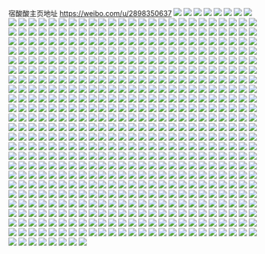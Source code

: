 宿酸酸主页地址 https://weibo.com/u/2898350637 
![](https://wx4.sinaimg.cn/mw2000/acc1522dgy1h88mto8g8bj21o02yonpe.jpg) 
![](https://wx4.sinaimg.cn/mw2000/acc1522dgy1h88mtqkb7sj21o02tdb2a.jpg) 
![](https://wx4.sinaimg.cn/mw2000/acc1522dgy1h88mtt1yktj21o02yokjm.jpg) 
![](https://wx4.sinaimg.cn/mw2000/acc1522dgy1h88mtv58f1j21o02yo7wi.jpg) 
![](https://wx4.sinaimg.cn/mw2000/acc1522dgy1h88mtw6h0ej20wi1lzap2.jpg) 
![](https://wx4.sinaimg.cn/mw2000/acc1522dgy1h88mtx7rh8j20wi1luaq3.jpg) 
![](https://wx4.sinaimg.cn/mw2000/acc1522dgy1h88mtyfa94j22c02c07wi.jpg) 
![](https://wx4.sinaimg.cn/mw2000/acc1522dgy1h88mu1dd8fj22c02c01ky.jpg) 
![](https://wx4.sinaimg.cn/mw2000/acc1522dgy1h88mu2znbij22c02c0kjm.jpg) 
![](https://wx4.sinaimg.cn/mw2000/acc1522dgy1h88mu4ns86j22c02c0kjm.jpg) 
![](https://wx4.sinaimg.cn/mw2000/acc1522dgy1h88muaapg1j22c02c07wj.jpg) 
![](https://wx4.sinaimg.cn/mw2000/acc1522dgy1h88muc7355j23402c01kz.jpg) 
![](https://wx4.sinaimg.cn/mw2000/acc1522dgy1h88mudsyh4j23402c07wi.jpg) 
![](https://wx4.sinaimg.cn/mw2000/acc1522dgy1h88mtlq135j22c02c0hdu.jpg) 
![](https://wx4.sinaimg.cn/mw2000/acc1522dgy1h88mufn5ajj23402c07wi.jpg) 
![](https://wx4.sinaimg.cn/mw2000/acc1522dly1h7xq6uucj0j20k00zk7ge.jpg) 
![](https://wx4.sinaimg.cn/mw2000/acc1522dly1h7xq6x6bdyj20k00zkn8b.jpg) 
![](https://wx4.sinaimg.cn/mw2000/acc1522dgy1h76z9puh9jj223u35se83.jpg) 
![](https://wx4.sinaimg.cn/mw2000/acc1522dgy1h76za27qtuj235s23ukjm.jpg) 
![](https://wx4.sinaimg.cn/mw2000/acc1522dgy1h76za6onhdj223u35s77r.jpg) 
![](https://wx4.sinaimg.cn/mw2000/acc1522dgy1h76z9bd6e1j235s23ub2b.jpg) 
![](https://wx4.sinaimg.cn/mw2000/acc1522dgy1h75gufx92jj222p35s1kz.jpg) 
![](https://wx4.sinaimg.cn/mw2000/acc1522dgy1h75guj2jb2j223q35se83.jpg) 
![](https://wx4.sinaimg.cn/mw2000/acc1522dgy1h75gumwdocj223q35sak5.jpg) 
![](https://wx4.sinaimg.cn/mw2000/acc1522dgy1h75guqtah9j223q35s4cm.jpg) 
![](https://wx4.sinaimg.cn/mw2000/acc1522dgy1h75guuooeuj223q35se83.jpg) 
![](https://wx4.sinaimg.cn/mw2000/acc1522dgy1h75guxfmvgj223q35snpe.jpg) 
![](https://wx4.sinaimg.cn/mw2000/acc1522dgy1h75gucm7vxj223q35su0z.jpg) 
![](https://wx4.sinaimg.cn/mw2000/acc1522dgy1h75gv16krqj223q35s4qs.jpg) 
![](https://wx4.sinaimg.cn/mw2000/acc1522dgy1h75gv4flfqj223q35sqv6.jpg) 
![](https://wx4.sinaimg.cn/mw2000/acc1522dgy1h6r2qr55xvj21o0280x6p.jpg) 
![](https://wx4.sinaimg.cn/mw2000/acc1522dgy1h6r2qp5p3zj21o02807dh.jpg) 
![](https://wx4.sinaimg.cn/mw2000/acc1522dgy1h6r2qszpcxj21o02804qq.jpg) 
![](https://wx4.sinaimg.cn/mw2000/acc1522dgy1h6r2quz9guj21o0280x6q.jpg) 
![](https://wx4.sinaimg.cn/mw2000/acc1522dgy1h6r2qx1xt5j21o0280u0y.jpg) 
![](https://wx4.sinaimg.cn/mw2000/acc1522dgy1h6r2qz9qzzj21o0280u0y.jpg) 
![](https://wx4.sinaimg.cn/mw2000/acc1522dgy1h6r2r1aj9tj21o0280npe.jpg) 
![](https://wx4.sinaimg.cn/mw2000/acc1522dgy1h6r2r3fv3aj21o0280qbb.jpg) 
![](https://wx4.sinaimg.cn/mw2000/acc1522dgy1h6l9kqc7yuj21o02807wi.jpg) 
![](https://wx4.sinaimg.cn/mw2000/acc1522dgy1h6l9knyt77j21o02801ky.jpg) 
![](https://wx4.sinaimg.cn/mw2000/acc1522dgy1h6l9ksycvwj21o02804qq.jpg) 
![](https://wx4.sinaimg.cn/mw2000/acc1522dgy1h6l9kwoy3pj21o02804qq.jpg) 
![](https://wx4.sinaimg.cn/mw2000/acc1522dgy1h6guwt0fn2j21sv36ckjn.jpg) 
![](https://wx4.sinaimg.cn/mw2000/acc1522dgy1h6guwvzqo6j22801o0kjm.jpg) 
![](https://wx4.sinaimg.cn/mw2000/acc1522dgy1h6guwy3memj22yo280hdv.jpg) 
![](https://wx4.sinaimg.cn/mw2000/acc1522dgy1h6gux01khwj22c0340kjm.jpg) 
![](https://wx4.sinaimg.cn/mw2000/acc1522dgy1h6gux4i60kj224a36ckb9.jpg) 
![](https://wx4.sinaimg.cn/mw2000/acc1522dgy1h6guwonnzhj22c0340kjm.jpg) 
![](https://wx4.sinaimg.cn/mw2000/acc1522dgy1h6gux5mcp6j23402c0hdt.jpg) 
![](https://wx4.sinaimg.cn/mw2000/acc1522dgy1h6gux6nsj3j21o0280h2c.jpg) 
![](https://wx4.sinaimg.cn/mw2000/acc1522dgy1h6gux8f2n2j21o0280k7m.jpg) 
![](https://wx4.sinaimg.cn/mw2000/acc1522dgy1h6baau84tij20wi1lfgzp.jpg) 
![](https://wx4.sinaimg.cn/mw2000/acc1522dgy1h5w24a8vy0j20wi1j8jro.jpg) 
![](https://wx4.sinaimg.cn/mw2000/acc1522dgy1h5w24b0uyfj20wi1d1mxl.jpg) 
![](https://wx4.sinaimg.cn/mw2000/acc1522dgy1h5w24bv4d3j20wi1lpdgi.jpg) 
![](https://wx4.sinaimg.cn/mw2000/acc1522dgy1h5w24ck98hj20wi1l374s.jpg) 
![](https://wx4.sinaimg.cn/mw2000/acc1522dgy1h5w24dksulj20wi1ldaam.jpg) 
![](https://wx4.sinaimg.cn/mw2000/acc1522dgy1h5w249i9p1j20wi1famxf.jpg) 
![](https://wx4.sinaimg.cn/mw2000/acc1522dgy1h5w24eh0u6j20wi1lgaap.jpg) 
![](https://wx4.sinaimg.cn/mw2000/acc1522dgy1h5w24fgm2jj20wi1lo0t6.jpg) 
![](https://wx4.sinaimg.cn/mw2000/acc1522dgy1h5w24g8yeej20wi1lfwq6.jpg) 
![](https://wx4.sinaimg.cn/mw2000/b10c1bc2ly1h5ur2olym7j206o06oq2w.jpg) 
![](https://wx4.sinaimg.cn/mw2000/acc1522dgy1h52ldg800wj20u01hc7nb.jpg) 
![](https://wx4.sinaimg.cn/mw2000/acc1522dgy1h52ldhx6etj20wi1m9wv2.jpg) 
![](https://wx4.sinaimg.cn/mw2000/acc1522dgy1h52ldek7z6j23402c04qr.jpg) 
![](https://wx4.sinaimg.cn/mw2000/acc1522dgy1h52ldjjxkdj20u01hcdyq.jpg) 
![](https://wx4.sinaimg.cn/mw2000/acc1522dgy1h4w9qnfgt8j20u01hc7qa.jpg) 
![](https://wx4.sinaimg.cn/mw2000/acc1522dgy1h4w9qlfsprj20u01hcavx.jpg) 
![](https://wx4.sinaimg.cn/mw2000/acc1522dgy1h4w9qovmp4j20u01hctu8.jpg) 
![](https://wx4.sinaimg.cn/mw2000/acc1522dgy1h4ag7qoubqj23402c0b2c.jpg) 
![](https://wx4.sinaimg.cn/mw2000/acc1522dgy1h4ag9x0p5xj20u0140q9o.jpg) 
![](https://wx4.sinaimg.cn/mw2000/acc1522dgy1h4ag7srlelj20xc230hdt.jpg) 
![](https://wx4.sinaimg.cn/mw2000/acc1522dgy1h4ag7ttq0wj22c03404qq.jpg) 
![](https://wx4.sinaimg.cn/mw2000/acc1522dgy1h4ae06dkt2j21mo2804qq.jpg) 
![](https://wx4.sinaimg.cn/mw2000/acc1522dgy1h4ag7x0fxsj22c02c0qv6.jpg) 
![](https://wx4.sinaimg.cn/mw2000/acc1522dgy1h4ag7onaqxj22c02hz7wi.jpg) 
![](https://wx4.sinaimg.cn/mw2000/acc1522dgy1h4ag7yxn59j21cx20dnpd.jpg) 
![](https://wx4.sinaimg.cn/mw2000/acc1522dgy1h4ag9xmgm6j21400u0n5c.jpg) 
![](https://wx4.sinaimg.cn/mw2000/acc1522dgy1h3zxbpw955j22c03401kz.jpg) 
![](https://wx4.sinaimg.cn/mw2000/acc1522dgy1h3zxbs1894j22c0340u0z.jpg) 
![](https://wx4.sinaimg.cn/mw2000/acc1522dgy1h3zxbtszstj22c0340u0z.jpg) 
![](https://wx4.sinaimg.cn/mw2000/acc1522dgy1h3zxbva6d8j22c02c04qq.jpg) 
![](https://wx4.sinaimg.cn/mw2000/acc1522dgy1h2f8ug4kmpj21400u07h9.jpg) 
![](https://wx4.sinaimg.cn/mw2000/acc1522dgy1h2f8ugr2l1j20u00u0grt.jpg) 
![](https://wx4.sinaimg.cn/mw2000/acc1522dgy1h2f8ufi2n6j21400u014v.jpg) 
![](https://wx4.sinaimg.cn/mw2000/acc1522dgy1h1o7yey13qj20u01hc7k7.jpg) 
![](https://wx4.sinaimg.cn/mw2000/acc1522dgy1h1o7yegoxvj20u01f0wsz.jpg) 
![](https://wx4.sinaimg.cn/mw2000/acc1522dgy1h1o7yfh4rnj20u01hcdum.jpg) 
![](https://wx4.sinaimg.cn/mw2000/acc1522dgy1h1o7yfwqctj20u01g8apo.jpg) 
![](https://wx4.sinaimg.cn/mw2000/acc1522dgy1h1o7ygax86j20wi1ycwry.jpg) 
![](https://wx4.sinaimg.cn/mw2000/acc1522dgy1h1o7ygr2mmj20u01dknff.jpg) 
![](https://wx4.sinaimg.cn/mw2000/acc1522dgy1h19h7wecy3j222o3417wi.jpg) 
![](https://wx4.sinaimg.cn/mw2000/acc1522dgy1h19h7x71zlj22c02c0qv5.jpg) 
![](https://wx4.sinaimg.cn/mw2000/acc1522dgy1h0awyc2lhej22c02c01ky.jpg) 
![](https://wx4.sinaimg.cn/mw2000/acc1522dgy1gzlceduoe0j20u01hcarx.jpg) 
![](https://wx4.sinaimg.cn/mw2000/acc1522dgy1gzlceej54pj20t91e517w.jpg) 
![](https://wx4.sinaimg.cn/mw2000/acc1522dgy1gzlcef3cqbj20u01hcdza.jpg) 
![](https://wx4.sinaimg.cn/mw2000/acc1522dgy1gzlcefmhytj20u01doh13.jpg) 
![](https://wx4.sinaimg.cn/mw2000/acc1522dgy1gzlcegi6w4j20u01c1aqc.jpg) 
![](https://wx4.sinaimg.cn/mw2000/acc1522dgy1gzlceh9yzej20u01chnco.jpg) 
![](https://wx4.sinaimg.cn/mw2000/acc1522dgy1gzdaosb5awj20u01hckbl.jpg) 
![](https://wx4.sinaimg.cn/mw2000/acc1522dgy1gzdaot4cwwj20u01hck91.jpg) 
![](https://wx4.sinaimg.cn/mw2000/acc1522dgy1gzbv5hcv9qj215o2bce81.jpg) 
![](https://wx4.sinaimg.cn/mw2000/acc1522dgy1gz8qew0ujpj22c02c01kz.jpg) 
![](https://wx4.sinaimg.cn/mw2000/acc1522dgy1gz8qeti5auj23402c07wk.jpg) 
![](https://wx4.sinaimg.cn/mw2000/acc1522dgy1gytpxcwap8j21j327zu0x.jpg) 
![](https://wx4.sinaimg.cn/mw2000/acc1522dgy1gytpxg1qw2j22c02c04qq.jpg) 
![](https://wx4.sinaimg.cn/mw2000/acc1522dgy1gytpxje8sxj21o02807wi.jpg) 
![](https://wx4.sinaimg.cn/mw2000/acc1522dgy1gytpxlvvo5j22c02c01ky.jpg) 
![](https://wx4.sinaimg.cn/mw2000/acc1522dgy1gytpxmux9pj22801o0b29.jpg) 
![](https://wx4.sinaimg.cn/mw2000/acc1522dgy1gytpxp59eoj22c02c0u0y.jpg) 
![](https://wx4.sinaimg.cn/mw2000/acc1522dgy1gytpxq8674j21o02807wh.jpg) 
![](https://wx4.sinaimg.cn/mw2000/acc1522dgy1gytpuvg83gj22801o07wi.jpg) 
![](https://wx4.sinaimg.cn/mw2000/acc1522dgy1gytpuw0zsoj212a0u0dq1.jpg) 
![](https://wx4.sinaimg.cn/mw2000/acc1522dgy1gytpuyahebj23402747wj.jpg) 
![](https://wx4.sinaimg.cn/mw2000/acc1522dgy1gytpuzdthrj215o1qihdt.jpg) 
![](https://wx4.sinaimg.cn/mw2000/acc1522dgy1gytpv12qjaj215o1qse81.jpg) 
![](https://wx4.sinaimg.cn/mw2000/acc1522dgy1gytpv24idij215o2bcb29.jpg) 
![](https://wx4.sinaimg.cn/mw2000/acc1522dgy1gytput6bg2j20u01hck9n.jpg) 
![](https://wx4.sinaimg.cn/mw2000/acc1522dgy1gymtyd0l9jj21vz33z7wj.jpg) 
![](https://wx4.sinaimg.cn/mw2000/acc1522dgy1gymtyg4ypdj21me2tkhdu.jpg) 
![](https://wx4.sinaimg.cn/mw2000/acc1522dgy1gymtyizphwj223133z4qr.jpg) 
![](https://wx4.sinaimg.cn/mw2000/acc1522dgy1gymty8url8j20wi1jtk8c.jpg) 
![](https://wx4.sinaimg.cn/mw2000/acc1522dgy1gwijef9flpj21w01w0kjl.jpg) 
![](https://wx4.sinaimg.cn/mw2000/acc1522dgy1gwijeiiftcj21w0232kjm.jpg) 
![](https://wx4.sinaimg.cn/mw2000/acc1522dgy1gwijejjwwcj21o0280npe.jpg) 
![](https://wx4.sinaimg.cn/mw2000/acc1522dgy1gwijekrh5dj21w02io1kz.jpg) 
![](https://wx4.sinaimg.cn/mw2000/acc1522dgy1gwdo417ckbj20u00u0akx.jpg) 
![](https://wx4.sinaimg.cn/mw2000/acc1522dgy1gwdo40wv2zj20u00u0ais.jpg) 
![](https://wx4.sinaimg.cn/mw2000/acc1522dgy1gwdo43z0v2j20u00u0k02.jpg) 
![](https://wx4.sinaimg.cn/mw2000/acc1522dgy1gwdlg2ot4cj22c02c07wi.jpg) 
![](https://wx4.sinaimg.cn/mw2000/acc1522dgy1gwdlg0lfhvj22c02c04qq.jpg) 
![](https://wx4.sinaimg.cn/mw2000/acc1522dgy1gwdlg4aavdj22c02c0hdu.jpg) 
![](https://wx4.sinaimg.cn/mw2000/acc1522dgy1gwdlg5s5ogj22c02c0b2a.jpg) 
![](https://wx4.sinaimg.cn/mw2000/acc1522dgy1gwdlg7ibhbj22c02c0x6p.jpg) 
![](https://wx4.sinaimg.cn/mw2000/acc1522dgy1gwdlgarvbwj22c02c0b2a.jpg) 
![](https://wx4.sinaimg.cn/mw2000/003a9boVgy1gtm3469hc4j62c0340b2b02.jpg) 
![](https://wx4.sinaimg.cn/mw2000/003a9boVgy1gtm34943lrj62c03407wk02.jpg) 
![](https://wx4.sinaimg.cn/mw2000/003a9boVgy1gtm34bjpa4j62c03404qs02.jpg) 
![](https://wx4.sinaimg.cn/mw2000/003a9boVgy1gtm34dxavbj62c0340b2c02.jpg) 
![](https://wx4.sinaimg.cn/mw2000/acc1522dly1gtgm9rndqmj21sc2g51ky.jpg) 
![](https://wx4.sinaimg.cn/mw2000/acc1522dly1gtgmaetn07j21o0280b2a.jpg) 
![](https://wx4.sinaimg.cn/mw2000/acc1522dly1gtgm9c3swgj23402c0x6q.jpg) 
![](https://wx4.sinaimg.cn/mw2000/acc1522dly1gtgmb08apvj22c02c1x6p.jpg) 
![](https://wx4.sinaimg.cn/mw2000/acc1522dly1gt3a06na6bj21sc2dsx6q.jpg) 
![](https://wx4.sinaimg.cn/mw2000/acc1522dly1gt3a07v404j21sc2dsnpe.jpg) 
![](https://wx4.sinaimg.cn/mw2000/003a9boVly1gt3a05b1njj61sc2dshdv02.jpg) 
![](https://wx4.sinaimg.cn/mw2000/acc1522dly1gsoseyrryqj23402c04qq.jpg) 
![](https://wx4.sinaimg.cn/mw2000/acc1522dly1gsosevm29xj23402c0tw3.jpg) 
![](https://wx4.sinaimg.cn/mw2000/acc1522dly1gsosf222kdj23402c01kz.jpg) 
![](https://wx4.sinaimg.cn/mw2000/acc1522dly1gsosfcd88yj23402c0npg.jpg) 
![](https://wx4.sinaimg.cn/mw2000/acc1522dgy1gqji4jrp94j21w02innpe.jpg) 
![](https://wx4.sinaimg.cn/mw2000/acc1522dgy1gqji4l92n9j21o0280u0x.jpg) 
![](https://wx4.sinaimg.cn/mw2000/acc1522dgy1gqji4njldzj21o02527wi.jpg) 
![](https://wx4.sinaimg.cn/mw2000/acc1522dgy1gqji4p7ifzj21o02807wi.jpg) 
![](https://wx4.sinaimg.cn/mw2000/acc1522dgy1gqji4r6uo2j21o0280kjl.jpg) 
![](https://wx4.sinaimg.cn/mw2000/acc1522dgy1gqji4hti6aj21o0280b29.jpg) 
![](https://wx4.sinaimg.cn/mw2000/acc1522dgy1gqji4sf64kj21lo27zkjl.jpg) 
![](https://wx4.sinaimg.cn/mw2000/acc1522dgy1gqji4tr44ij21jo27zqv5.jpg) 
![](https://wx4.sinaimg.cn/mw2000/acc1522dgy1gqji4w6luvj21o0280npd.jpg) 
![](https://wx4.sinaimg.cn/mw2000/acc1522dgy1gpv4vja6s5j22c02gb4qq.jpg) 
![](https://wx4.sinaimg.cn/mw2000/acc1522dgy1gpv4vlsw4zj23402c04qu.jpg) 
![](https://wx4.sinaimg.cn/mw2000/acc1522dgy1gpv4vnihyxj22c02c0e84.jpg) 
![](https://wx4.sinaimg.cn/mw2000/acc1522dgy1gpv4vpj0azj23402c07wm.jpg) 
![](https://wx4.sinaimg.cn/mw2000/acc1522dgy1gpv4vrmfd8j22c02c0b2d.jpg) 
![](https://wx4.sinaimg.cn/mw2000/acc1522dgy1gpv4vi0geyj22ds1scx6q.jpg) 
![](https://wx4.sinaimg.cn/mw2000/acc1522dgy1gpv4vtols8j21o0280qv6.jpg) 
![](https://wx4.sinaimg.cn/mw2000/acc1522dgy1gpv4vvck8vj22c0357qv7.jpg) 
![](https://wx4.sinaimg.cn/mw2000/acc1522dgy1gpv4vwrj8lj22c035bnpf.jpg) 
![](https://wx4.sinaimg.cn/mw2000/acc1522dgy1gpssfvczoxj22io1w0npe.jpg) 
![](https://wx4.sinaimg.cn/mw2000/acc1522dgy1gpssg0j21nj23404nuhdw.jpg) 
![](https://wx4.sinaimg.cn/mw2000/acc1522dgy1gpssg4fha3j230i4iikjo.jpg) 
![](https://wx4.sinaimg.cn/mw2000/acc1522dgy1gpssg8su1qj23402c0x6q.jpg) 
![](https://wx4.sinaimg.cn/mw2000/acc1522dgy1gpssgbtk0bj21w02io7wi.jpg) 
![](https://wx4.sinaimg.cn/mw2000/acc1522dgy1gpssfsmv67j23404nukjo.jpg) 
![](https://wx4.sinaimg.cn/mw2000/acc1522dly1gocpk7j3mpj21400u0gxa.jpg) 
![](https://wx4.sinaimg.cn/mw2000/acc1522dly1gocpk6xk62j21400u0tla.jpg) 
![](https://wx4.sinaimg.cn/mw2000/acc1522dly1gocpk7xmf6j20u0140n81.jpg) 
![](https://wx4.sinaimg.cn/mw2000/acc1522dly1gocpk8d8x4j20u00u014x.jpg) 
![](https://wx4.sinaimg.cn/mw2000/acc1522dly1gocpkg5wapj20u0140n91.jpg) 
![](https://wx4.sinaimg.cn/mw2000/acc1522dly1gocpkgp242j20u00u07d3.jpg) 
![](https://wx4.sinaimg.cn/mw2000/acc1522dly1goag7j4c2rj20u0173452.jpg) 
![](https://wx4.sinaimg.cn/mw2000/acc1522dly1goag7jjoraj20u014u11p.jpg) 
![](https://wx4.sinaimg.cn/mw2000/acc1522dly1goag7jv7o3j20u0140dre.jpg) 
![](https://wx4.sinaimg.cn/mw2000/acc1522dly1goag7k7xc9j20u00u0ak1.jpg) 
![](https://wx4.sinaimg.cn/mw2000/acc1522dly1gnkvw2lthrj20u0140k41.jpg) 
![](https://wx4.sinaimg.cn/mw2000/acc1522dly1gnkvw165qpj20u0140wrz.jpg) 
![](https://wx4.sinaimg.cn/mw2000/acc1522dly1gnkvw37us5j20u013zqem.jpg) 
![](https://wx4.sinaimg.cn/mw2000/acc1522dly1gnkvw3yd8vj20u013zdr6.jpg) 
![](https://wx4.sinaimg.cn/mw2000/acc1522dgy1gm76zmwfnnj20u013hgvb.jpg) 
![](https://wx4.sinaimg.cn/mw2000/acc1522dgy1gm76zmho1tj20u0140wpf.jpg) 
![](https://wx4.sinaimg.cn/mw2000/acc1522dgy1glr94xj7mlj20u0140k3s.jpg) 
![](https://wx4.sinaimg.cn/mw2000/acc1522dgy1glr94y4g45j20u013bn8v.jpg) 
![](https://wx4.sinaimg.cn/mw2000/acc1522dgy1glr94wvm3gj20u010sk7w.jpg) 
![](https://wx4.sinaimg.cn/mw2000/acc1522dgy1glr94yxdp2j20u0140qec.jpg) 
![](https://wx4.sinaimg.cn/mw2000/acc1522dgy1glr9555s7lj20rs334e81.jpg) 
![](https://wx4.sinaimg.cn/mw2000/acc1522dgy1glr9569tkhj20rs2bc4qp.jpg) 
![](https://wx4.sinaimg.cn/mw2000/acc1522dgy1glq4sa9yuej20u00u0gwg.jpg) 
![](https://wx4.sinaimg.cn/mw2000/acc1522dgy1glq4s9hg2xj20u00u0111.jpg) 
![](https://wx4.sinaimg.cn/mw2000/acc1522dgy1glq4sb5lj3j20u0140wvb.jpg) 
![](https://wx4.sinaimg.cn/mw2000/acc1522dgy1glq4scea23j20u00u0485.jpg) 
![](https://wx4.sinaimg.cn/mw2000/acc1522dly1gkt2z00rqsj20u00u0dp4.jpg) 
![](https://wx4.sinaimg.cn/mw2000/acc1522dly1gkt2z0cft6j20u00u0ank.jpg) 
![](https://wx4.sinaimg.cn/mw2000/acc1522dly1gkt2z0ph1aj20u00u0dqn.jpg) 
![](https://wx4.sinaimg.cn/mw2000/acc1522dly1gkt2z126pvj20u00u049n.jpg) 
![](https://wx4.sinaimg.cn/mw2000/acc1522dly1gkt2z1e99oj20u00u0al8.jpg) 
![](https://wx4.sinaimg.cn/mw2000/acc1522dly1gkt2z1qt6bj20u00u044i.jpg) 
![](https://wx4.sinaimg.cn/mw2000/acc1522dly1gkt2z252zwj20rs1jkx2o.jpg) 
![](https://wx4.sinaimg.cn/mw2000/acc1522dly1gkt2z2jba4j20u00u0dp7.jpg) 
![](https://wx4.sinaimg.cn/mw2000/acc1522dly1gkt2z2uov1j20u00u047c.jpg) 
![](https://wx4.sinaimg.cn/mw2000/acc1522dly1gkq5mp30tij20u00u0dwn.jpg) 
![](https://wx4.sinaimg.cn/mw2000/acc1522dly1gkq5mpt1vej20u00u0trc.jpg) 
![](https://wx4.sinaimg.cn/mw2000/acc1522dly1gkq5mqgqfqj20u00u0drd.jpg) 
![](https://wx4.sinaimg.cn/mw2000/acc1522dly1gkq5mo95yvj20u00u0146.jpg) 
![](https://wx4.sinaimg.cn/mw2000/acc1522dly1gkq5mr9fooj20u00xeqh1.jpg) 
![](https://wx4.sinaimg.cn/mw2000/acc1522dly1gkq5mrt0e7j20u00u0aga.jpg) 
![](https://wx4.sinaimg.cn/mw2000/acc1522dgy1gk3z6eg6g1j21400u0tlw.jpg) 
![](https://wx4.sinaimg.cn/mw2000/acc1522dgy1gk3z6ftul9j21400u0thj.jpg) 
![](https://wx4.sinaimg.cn/mw2000/acc1522dgy1gk3z6hc4o6j20u0140do7.jpg) 
![](https://wx4.sinaimg.cn/mw2000/acc1522dgy1gk3z6ieq86j20u00u0wnq.jpg) 
![](https://wx4.sinaimg.cn/mw2000/acc1522dgy1gk3z6jeq0oj20u00u0qbu.jpg) 
![](https://wx4.sinaimg.cn/mw2000/acc1522dgy1gk3z6kaxifj20u00u046b.jpg) 
![](https://wx4.sinaimg.cn/mw2000/acc1522dgy1gk3z6l2kc5j20u00u0ajf.jpg) 
![](https://wx4.sinaimg.cn/mw2000/acc1522dgy1gk3z6lyq21j20u00u0dop.jpg) 
![](https://wx4.sinaimg.cn/mw2000/acc1522dgy1gk3z6bof9hj20u0140wo7.jpg) 
![](https://wx4.sinaimg.cn/mw2000/acc1522dgy1gjh3egrfmbj20u00u0k1p.jpg) 
![](https://wx4.sinaimg.cn/mw2000/acc1522dgy1gjh3eh8vhpj20u00u0woa.jpg) 
![](https://wx4.sinaimg.cn/mw2000/acc1522dgy1gjh3ehqh1tj21010u0tic.jpg) 
![](https://wx4.sinaimg.cn/mw2000/acc1522dgy1gjh3eie12vj20u00u0tje.jpg) 
![](https://wx4.sinaimg.cn/mw2000/acc1522dgy1gjh3eiu0zcj20u00u0n7u.jpg) 
![](https://wx4.sinaimg.cn/mw2000/acc1522dgy1gjh3ek7041j20u00u04ak.jpg) 
![](https://wx4.sinaimg.cn/mw2000/acc1522dgy1gjh3ekqlymj20u00u0ahj.jpg) 
![](https://wx4.sinaimg.cn/mw2000/acc1522dgy1gjh3el5bcsj21400u0464.jpg) 
![](https://wx4.sinaimg.cn/mw2000/acc1522dgy1gjh3egckyxj20uq0u0gs2.jpg) 
![](https://wx4.sinaimg.cn/mw2000/acc1522dly1gj92jg4po7j20u00u0jz9.jpg) 
![](https://wx4.sinaimg.cn/mw2000/acc1522dly1gj92jgkxx1j20u00u012i.jpg) 
![](https://wx4.sinaimg.cn/mw2000/acc1522dly1gj92jfqu7zj20u00u0ajt.jpg) 
![](https://wx4.sinaimg.cn/mw2000/acc1522dly1gj92jgz79mj20u00u0ajj.jpg) 
![](https://wx4.sinaimg.cn/mw2000/acc1522dly1gj92jkpqr1j20u00u0gto.jpg) 
![](https://wx4.sinaimg.cn/mw2000/acc1522dly1gj92jkcdgjj20u00u0dp1.jpg) 
![](https://wx4.sinaimg.cn/mw2000/acc1522dgy1gelfdw3m44j20u00u048w.jpg) 
![](https://wx4.sinaimg.cn/mw2000/acc1522dgy1gelfdx0j2tj20u00u0gvv.jpg) 
![](https://wx4.sinaimg.cn/mw2000/acc1522dgy1gelfdv93szj20u00u0qee.jpg) 
![](https://wx4.sinaimg.cn/mw2000/acc1522dly1gejpss6k0cj20u00u0k51.jpg) 
![](https://wx4.sinaimg.cn/mw2000/acc1522dly1gejpsx6ammj20u00u07gt.jpg) 
![](https://wx4.sinaimg.cn/mw2000/acc1522dly1gejpszdxqyj20u00u07ez.jpg) 
![](https://wx4.sinaimg.cn/mw2000/acc1522dly1gejpt2ca79j20u00u0dov.jpg) 
![](https://wx4.sinaimg.cn/mw2000/acc1522dly1gejpt48v8cj20u00u0gy9.jpg) 
![](https://wx4.sinaimg.cn/mw2000/acc1522dly1gejpt61gk0j20u00u0gyn.jpg) 
![](https://wx4.sinaimg.cn/mw2000/acc1522dly1gejpsp65gyj20u00u0aoh.jpg) 
![](https://wx4.sinaimg.cn/mw2000/acc1522dly1gejpta1dixj20rs1jknky.jpg) 
![](https://wx4.sinaimg.cn/mw2000/acc1522dly1gejptbdl2ej20u00u0woc.jpg) 
![](https://wx4.sinaimg.cn/mw2000/acc1522dly1ge7h2ew2aaj21900u0ak5.jpg) 
![](https://wx4.sinaimg.cn/mw2000/acc1522dly1ge7h2fwbijj217d0u0qjr.jpg) 
![](https://wx4.sinaimg.cn/mw2000/acc1522dly1ge7h2efup6j21900u0nhv.jpg) 
![](https://wx4.sinaimg.cn/mw2000/acc1522dly1ge7h2gcllfj21910u0wr9.jpg) 
![](https://wx4.sinaimg.cn/mw2000/acc1522dly1ge7h2guwryj21900u07fj.jpg) 
![](https://wx4.sinaimg.cn/mw2000/acc1522dly1ge7h2hjjs8j21900u048b.jpg) 
![](https://wx4.sinaimg.cn/mw2000/acc1522dly1ge7h2i0jg7j21900u0aje.jpg) 
![](https://wx4.sinaimg.cn/mw2000/acc1522dly1ge7h2ihjcuj21910u0n8g.jpg) 
![](https://wx4.sinaimg.cn/mw2000/acc1522dly1ge7h2ixz0jj20u0140qei.jpg) 
![](https://wx4.sinaimg.cn/mw2000/acc1522dly1ge7h1tzo48j20u0140wku.jpg) 
![](https://wx4.sinaimg.cn/mw2000/acc1522dly1ge7h1ufst5j21720u0k0p.jpg) 
![](https://wx4.sinaimg.cn/mw2000/acc1522dly1ge7h1tlzp3j20u0140dm9.jpg) 
![](https://wx4.sinaimg.cn/mw2000/acc1522dly1ge7h1usshzj20u014043c.jpg) 
![](https://wx4.sinaimg.cn/mw2000/acc1522dly1ge7h1v5zojj217l0u0n2b.jpg) 
![](https://wx4.sinaimg.cn/mw2000/acc1522dly1ge7h1wm2qgj217z0u010b.jpg) 
![](https://wx4.sinaimg.cn/mw2000/acc1522dly1ge7h1wxiayj20u0140dkp.jpg) 
![](https://wx4.sinaimg.cn/mw2000/acc1522dly1ge7h1vvffwj21900u0gwa.jpg) 
![](https://wx4.sinaimg.cn/mw2000/acc1522dly1ge7h1xarx0j217l0u0dmh.jpg) 
![](https://wx4.sinaimg.cn/mw2000/acc1522dly1ge6gv8fyvmj21400u0aox.jpg) 
![](https://wx4.sinaimg.cn/mw2000/acc1522dly1ge6gv8uqxuj21900u0wp7.jpg) 
![](https://wx4.sinaimg.cn/mw2000/acc1522dly1ge6gv9mzi1j20u00u07ex.jpg) 
![](https://wx4.sinaimg.cn/mw2000/acc1522dly1ge6gva86nwj20u01404bx.jpg) 
![](https://wx4.sinaimg.cn/mw2000/acc1522dly1ge6gvapcoij21400u0akm.jpg) 
![](https://wx4.sinaimg.cn/mw2000/acc1522dly1ge6gv7x090j21840u0dkl.jpg) 
![](https://wx4.sinaimg.cn/mw2000/acc1522dly1ge6gvb7a5lj20u019x13r.jpg) 
![](https://wx4.sinaimg.cn/mw2000/acc1522dly1ge6gvbz1o1j21900u0h0g.jpg) 
![](https://wx4.sinaimg.cn/mw2000/acc1522dly1ge6gvclaqgj21900u0qb3.jpg) 
![](https://wx4.sinaimg.cn/mw2000/acc1522dly1ge2op5nng5j20nl340hdt.jpg) 
![](https://wx4.sinaimg.cn/mw2000/acc1522dly1ge2op6r05sj20u01404ci.jpg) 
![](https://wx4.sinaimg.cn/mw2000/acc1522dly1ge2op82ohgj20u0140n9i.jpg) 
![](https://wx4.sinaimg.cn/mw2000/acc1522dly1ge2op95fysj20u0140k3k.jpg) 
![](https://wx4.sinaimg.cn/mw2000/acc1522dly1ge2op9ut9cj20u0140wro.jpg) 
![](https://wx4.sinaimg.cn/mw2000/acc1522dly1ge2opajb1jj20u0140dsp.jpg) 
![](https://wx4.sinaimg.cn/mw2000/acc1522dly1ge2opb4ubzj20u0140n8v.jpg) 
![](https://wx4.sinaimg.cn/mw2000/acc1522dly1ge2opbvzlij20u01404bq.jpg) 
![](https://wx4.sinaimg.cn/mw2000/acc1522dly1ge2opckpmcj20u01404ac.jpg) 
![](https://wx4.sinaimg.cn/mw2000/acc1522dly1ge2opdw2bnj20u00u0amo.jpg) 
![](https://wx4.sinaimg.cn/mw2000/acc1522dly1ge2opf51ktj20u00u0k1o.jpg) 
![](https://wx4.sinaimg.cn/mw2000/acc1522dly1gdsguizranj20u0140k8a.jpg) 
![](https://wx4.sinaimg.cn/mw2000/acc1522dly1gdsguhql4xj20u0140k7o.jpg) 
![](https://wx4.sinaimg.cn/mw2000/acc1522dly1gdsgujzpq8j20u0140qk3.jpg) 
![](https://wx4.sinaimg.cn/mw2000/acc1522dgy1gd9xg8ferwj21400u0k12.jpg) 
![](https://wx4.sinaimg.cn/mw2000/acc1522dgy1gd9xg8y2bfj21400u0ajy.jpg) 
![](https://wx4.sinaimg.cn/mw2000/acc1522dgy1gd0ckt7momj21o01o01ky.jpg) 
![](https://wx4.sinaimg.cn/mw2000/acc1522dgy1gcycg9fdf2j20rs1jkke4.jpg) 
![](https://wx4.sinaimg.cn/mw2000/acc1522dgy1gcycgqfib7j20rs1jkx3c.jpg) 
![](https://wx4.sinaimg.cn/mw2000/acc1522dgy1gcych61yelj20rs1jkqs7.jpg) 
![](https://wx4.sinaimg.cn/mw2000/acc1522dgy1gcychm34rsj20rs1jk1da.jpg) 
![](https://wx4.sinaimg.cn/mw2000/acc1522dgy1gcychwgsz7j20u00u0dpt.jpg) 
![](https://wx4.sinaimg.cn/mw2000/acc1522dgy1gcycfsh8egj20u00u0ak9.jpg) 
![](https://wx4.sinaimg.cn/mw2000/acc1522dgy1gcyci5nhbgj20u01404eb.jpg) 
![](https://wx4.sinaimg.cn/mw2000/acc1522dgy1gcycid8rqyj20u00u0qfg.jpg) 
![](https://wx4.sinaimg.cn/mw2000/acc1522dgy1gcycik0rqgj21400u07hy.jpg) 
![](https://wx4.sinaimg.cn/mw2000/acc1522dly1gcdijuqiftj20ty15kq7f.jpg) 
![](https://wx4.sinaimg.cn/mw2000/acc1522dly1gc9jjxyvplj20u0140tlo.jpg) 
![](https://wx4.sinaimg.cn/mw2000/acc1522dly1gc9jjzrttqj20u0140dso.jpg) 
![](https://wx4.sinaimg.cn/mw2000/acc1522dly1gc9jjw38suj20u0140qfu.jpg) 
![](https://wx4.sinaimg.cn/mw2000/acc1522dly1gc54wis4u1j20u00u00va.jpg) 
![](https://wx4.sinaimg.cn/mw2000/acc1522dly1gc54wj8e3cj20u00u0q5q.jpg) 
![](https://wx4.sinaimg.cn/mw2000/acc1522dly1gc54wjnu5fj21400u0tbm.jpg) 
![](https://wx4.sinaimg.cn/mw2000/acc1522dly1gbn01zs6yej21400u00x4.jpg) 
![](https://wx4.sinaimg.cn/mw2000/acc1522dly1gbn02115saj22c02c04nh.jpg) 
![](https://wx4.sinaimg.cn/mw2000/acc1522dly1gbn01z9yr7j22c02c07wi.jpg) 
![](https://wx4.sinaimg.cn/mw2000/acc1522dly1gb4dv6m0kij20su15uqi2.jpg) 
![](https://wx4.sinaimg.cn/mw2000/acc1522dly1gb4dv7j0ckj211w0u0tgp.jpg) 
![](https://wx4.sinaimg.cn/mw2000/acc1522dly1gb4dv7vjjxj21400u0tft.jpg) 
![](https://wx4.sinaimg.cn/mw2000/acc1522dly1gb4dv8j6f4j20u014nk6h.jpg) 
![](https://wx4.sinaimg.cn/mw2000/acc1522dly1gb4dv5yd81j21400u0151.jpg) 
![](https://wx4.sinaimg.cn/mw2000/acc1522dly1gb4dv902yaj21400u0dpy.jpg) 
![](https://wx4.sinaimg.cn/mw2000/acc1522dly1gb4dv9fid1j21400u0k1l.jpg) 
![](https://wx4.sinaimg.cn/mw2000/acc1522dly1gb4dv9z3bvj20u0140am7.jpg) 
![](https://wx4.sinaimg.cn/mw2000/acc1522dly1gb4dvaf63fj20u00xytj4.jpg) 
![](https://wx4.sinaimg.cn/mw2000/acc1522dgy1gb1b8q6f3qj20u00u07an.jpg) 
![](https://wx4.sinaimg.cn/mw2000/acc1522dgy1gb1b8rs525j20u00u07cp.jpg) 
![](https://wx4.sinaimg.cn/mw2000/acc1522dgy1gb1b8t3b63j20u00u07ba.jpg) 
![](https://wx4.sinaimg.cn/mw2000/acc1522dgy1gb1b8p77j6j20u00u0gt9.jpg) 
![](https://wx4.sinaimg.cn/mw2000/acc1522dgy1gb1b8us4j3j20u00u0100.jpg) 
![](https://wx4.sinaimg.cn/mw2000/acc1522dgy1gb1b8wd8m0j20u00u07dw.jpg) 
![](https://wx4.sinaimg.cn/mw2000/acc1522dgy1gaywwb3bykj20u00u0k0a.jpg) 
![](https://wx4.sinaimg.cn/mw2000/acc1522dgy1gaywwbipirj21400u07cg.jpg) 
![](https://wx4.sinaimg.cn/mw2000/acc1522dgy1gaywwanfcoj20u00u0ahq.jpg) 
![](https://wx4.sinaimg.cn/mw2000/acc1522dgy1garwugmu1mj20u01sznpd.jpg) 
![](https://wx4.sinaimg.cn/mw2000/acc1522dgy1garwuk0qyjj20u01sz4qr.jpg) 
![](https://wx4.sinaimg.cn/mw2000/acc1522dgy1garwucz35rj20u00u048e.jpg) 
![](https://wx4.sinaimg.cn/mw2000/acc1522dgy1garwukpcexj20u00u0ti4.jpg) 
![](https://wx4.sinaimg.cn/mw2000/acc1522dgy1garhyrff9uj21400u0dw2.jpg) 
![](https://wx4.sinaimg.cn/mw2000/acc1522dgy1garhyrz6xhj20u0140h1x.jpg) 
![](https://wx4.sinaimg.cn/mw2000/acc1522dgy1gac8nuscmuj20u0140jy8.jpg) 
![](https://wx4.sinaimg.cn/mw2000/acc1522dgy1gaafiixkbsj20rs3uwnpe.jpg) 
![](https://wx4.sinaimg.cn/mw2000/acc1522dgy1gaafils5ooj20rs3hv7wi.jpg) 
![](https://wx4.sinaimg.cn/mw2000/acc1522dgy1gaafipeftcj20rs6k4kjn.jpg) 
![](https://wx4.sinaimg.cn/mw2000/acc1522dgy1gaafifola4j20rs334qv5.jpg) 
![](https://wx4.sinaimg.cn/mw2000/acc1522dgy1gaafir6k6qj20rs22s4qp.jpg) 
![](https://wx4.sinaimg.cn/mw2000/acc1522dgy1gaafiso6abj20rs345hdt.jpg) 
![](https://wx4.sinaimg.cn/mw2000/acc1522dgy1ga9bnojvbbj20qd3404qq.jpg) 
![](https://wx4.sinaimg.cn/mw2000/acc1522dgy1ga9bnr8fxzj20rs2dob29.jpg) 
![](https://wx4.sinaimg.cn/mw2000/acc1522dgy1ga9bntg9fjj228c340000.jpg) 
![](https://wx4.sinaimg.cn/mw2000/acc1522dgy1ga9bnvku6dj22402tc7wi.jpg) 
![](https://wx4.sinaimg.cn/mw2000/acc1522dgy1ga9bnyqcz7j22402tc1ky.jpg) 
![](https://wx4.sinaimg.cn/mw2000/acc1522dgy1ga9bo15rqtj22c02c07wi.jpg) 
![](https://wx4.sinaimg.cn/mw2000/acc1522dgy1ga9bo49fpuj20rs21ikjl.jpg) 
![](https://wx4.sinaimg.cn/mw2000/acc1522dgy1ga9bnm21rnj21o01o01kx.jpg) 
![](https://wx4.sinaimg.cn/mw2000/acc1522dgy1ga9bo7171bj22c02c0kjm.jpg) 
![](https://wx4.sinaimg.cn/mw2000/acc1522dgy1ga8kua3hxnj22c02c0qv6.jpg) 
![](https://wx4.sinaimg.cn/mw2000/acc1522dgy1ga81hbprh8j22c02c0u0y.jpg) 
![](https://wx4.sinaimg.cn/mw2000/acc1522dgy1ga81hh1hdrj22c02c0b2d.jpg) 
![](https://wx4.sinaimg.cn/mw2000/acc1522dgy1ga81hogjbcj22c02c0e85.jpg) 
![](https://wx4.sinaimg.cn/mw2000/acc1522dgy1ga81hsyp5mj22c02c0b2a.jpg) 
![](https://wx4.sinaimg.cn/mw2000/acc1522dgy1ga81hwfkvjj22402ukqv6.jpg) 
![](https://wx4.sinaimg.cn/mw2000/acc1522dgy1ga81h5xd4gj22c02c0u0z.jpg) 
![](https://wx4.sinaimg.cn/mw2000/acc1522dgy1ga81hyobocj22c02c0kjl.jpg) 
![](https://wx4.sinaimg.cn/mw2000/acc1522dgy1ga81ivd6xfj23402c0u10.jpg) 
![](https://wx4.sinaimg.cn/mw2000/acc1522dgy1ga81j8ztekj22402kse82.jpg) 
![](https://wx4.sinaimg.cn/mw2000/acc1522dgy1g9x99vqs5aj20u00u0alb.jpg) 
![](https://wx4.sinaimg.cn/mw2000/acc1522dgy1g9x9a2xi8xj20u00u0wnp.jpg) 
![](https://wx4.sinaimg.cn/mw2000/acc1522dgy1g9x9a8vq3hj20u00u0dpp.jpg) 
![](https://wx4.sinaimg.cn/mw2000/acc1522dgy1g9x9lpaluoj20u0140wrt.jpg) 
![](https://wx4.sinaimg.cn/mw2000/acc1522dgy1g9x9m3dvxtj20u0140wsc.jpg) 
![](https://wx4.sinaimg.cn/mw2000/acc1522dgy1g9x9lh0bmpj20u010iamc.jpg) 
![](https://wx4.sinaimg.cn/mw2000/acc1522dgy1g9w221qvrkj20u0140tlv.jpg) 
![](https://wx4.sinaimg.cn/mw2000/acc1522dgy1g9w220qyu5j20u0140anf.jpg) 
![](https://wx4.sinaimg.cn/mw2000/acc1522dgy1g9dwzlgmohj20u014013d.jpg) 
![](https://wx4.sinaimg.cn/mw2000/acc1522dgy1g9dwzkca18j20u010ah09.jpg) 
![](https://wx4.sinaimg.cn/mw2000/acc1522dgy1g9dwzn5y99j20u0140nd0.jpg) 
![](https://wx4.sinaimg.cn/mw2000/acc1522dgy1g9dwzo4pjkj20u00u0wn6.jpg) 
![](https://wx4.sinaimg.cn/mw2000/acc1522dgy1g9dwzpb02qj20u0155dou.jpg) 
![](https://wx4.sinaimg.cn/mw2000/acc1522dgy1g9dwy49lnnj20u00u0tk1.jpg) 
![](https://wx4.sinaimg.cn/mw2000/acc1522dgy1g95w45d91dj20u00u0tnf.jpg) 
![](https://wx4.sinaimg.cn/mw2000/acc1522dgy1g95w45zb9sj20u00u0k52.jpg) 
![](https://wx4.sinaimg.cn/mw2000/acc1522dgy1g95w44pypxj20u00u07gt.jpg) 
![](https://wx4.sinaimg.cn/mw2000/acc1522dgy1g95w46oa94j20u00u0an8.jpg) 
![](https://wx4.sinaimg.cn/mw2000/acc1522dgy1g91bbxlsdpj20u0140k1g.jpg) 
![](https://wx4.sinaimg.cn/mw2000/acc1522dgy1g91bbyonscj20u01hcked.jpg) 
![](https://wx4.sinaimg.cn/mw2000/acc1522dgy1g91bbzezlnj20u0140ted.jpg) 
![](https://wx4.sinaimg.cn/mw2000/acc1522dgy1g91bc04ygpj21400u0af3.jpg) 
![](https://wx4.sinaimg.cn/mw2000/acc1522dgy1g91bc0q3zzj20u00u0afx.jpg) 
![](https://wx4.sinaimg.cn/mw2000/acc1522dgy1g91bc3g76nj20u014017q.jpg) 
![](https://wx4.sinaimg.cn/mw2000/acc1522dgy1g90xs2hu5ij20u00ywds6.jpg) 
![](https://wx4.sinaimg.cn/mw2000/acc1522dgy1g90xs4nfe7j20u00u0na2.jpg) 
![](https://wx4.sinaimg.cn/mw2000/acc1522dgy1g90xs5xhufj20u0140wnc.jpg) 
![](https://wx4.sinaimg.cn/mw2000/acc1522dgy1g90xs7s63dj20u0140e07.jpg) 
![](https://wx4.sinaimg.cn/mw2000/acc1522dgy1g90xs8yo6pj20u00u0qd8.jpg) 
![](https://wx4.sinaimg.cn/mw2000/acc1522dgy1g90xrzo363j20u00u0119.jpg) 
![](https://wx4.sinaimg.cn/mw2000/acc1522dgy1g90xsay246j20u00u0qkf.jpg) 
![](https://wx4.sinaimg.cn/mw2000/acc1522dgy1g90xscw2w1j20u00u07fv.jpg) 
![](https://wx4.sinaimg.cn/mw2000/acc1522dgy1g90xse17lgj20u00u012y.jpg) 
![](https://wx4.sinaimg.cn/mw2000/acc1522dgy1g810icq5ynj20u00u047p.jpg) 
![](https://wx4.sinaimg.cn/mw2000/acc1522dgy1g810if2ft8j20u01407ez.jpg) 
![](https://wx4.sinaimg.cn/mw2000/acc1522dgy1g810iajsgtj20u0140al7.jpg) 
![](https://wx4.sinaimg.cn/mw2000/acc1522dgy1g810ihkuogj20u00u07by.jpg) 
![](https://wx4.sinaimg.cn/mw2000/acc1522dgy1g7qt0kdb02j20u0140qha.jpg) 
![](https://wx4.sinaimg.cn/mw2000/acc1522dgy1g7qt0l98u5j20u015v7ii.jpg) 
![](https://wx4.sinaimg.cn/mw2000/acc1522dgy1g7qt0lxvp4j20u014018y.jpg) 
![](https://wx4.sinaimg.cn/mw2000/acc1522dgy1g7qt0mgudoj20u0140k22.jpg) 
![](https://wx4.sinaimg.cn/mw2000/acc1522dgy1g7ggwyf734j20u00u0wle.jpg) 
![](https://wx4.sinaimg.cn/mw2000/acc1522dgy1g7ggwz1od7j20u00u0wle.jpg) 
![](https://wx4.sinaimg.cn/mw2000/acc1522dgy1g7ggwxal97j20x40u0wl8.jpg) 
![](https://wx4.sinaimg.cn/mw2000/acc1522dgy1g7ggwzhb1oj20vq0u07a0.jpg) 
![](https://wx4.sinaimg.cn/mw2000/acc1522dgy1g7c5ut207gj21400u0gul.jpg) 
![](https://wx4.sinaimg.cn/mw2000/acc1522dgy1g7c5utsd0lj20u013x7fs.jpg) 
![](https://wx4.sinaimg.cn/mw2000/acc1522dgy1g7c5uuaswwj20u00z6gvx.jpg) 
![](https://wx4.sinaimg.cn/mw2000/acc1522dgy1g7c5uuxlrpj20u00u0tjg.jpg) 
![](https://wx4.sinaimg.cn/mw2000/acc1522dgy1g7c5uvmebkj21400u0wsn.jpg) 
![](https://wx4.sinaimg.cn/mw2000/acc1522dgy1g7c5uw5uwpj20u00u0n51.jpg) 
![](https://wx4.sinaimg.cn/mw2000/acc1522dgy1g7c5uwp7sdj20u00u0dq3.jpg) 
![](https://wx4.sinaimg.cn/mw2000/acc1522dgy1g7c5us564vj20u00u0wnu.jpg) 
![](https://wx4.sinaimg.cn/mw2000/acc1522dgy1g7c5ux696cj20u00u0k0u.jpg) 
![](https://wx4.sinaimg.cn/mw2000/acc1522dgy1g74pd1ff2rj20u00u0wo0.jpg) 
![](https://wx4.sinaimg.cn/mw2000/acc1522dgy1g74pd26pevj20u00u0tiy.jpg) 
![](https://wx4.sinaimg.cn/mw2000/acc1522dgy1g74pd2sofbj20u00u0wlt.jpg) 
![](https://wx4.sinaimg.cn/mw2000/acc1522dgy1g74pd3negfj20u00u049w.jpg) 
![](https://wx4.sinaimg.cn/mw2000/acc1522dgy1g74pd0f1t8j20u00u07f1.jpg) 
![](https://wx4.sinaimg.cn/mw2000/acc1522dgy1g74pd49s8lj20u00u046n.jpg) 
![](https://wx4.sinaimg.cn/mw2000/acc1522dgy1g6r2mkbx91j20u00u00xw.jpg) 
![](https://wx4.sinaimg.cn/mw2000/acc1522dgy1g6r2ml2gt5j20u00u044g.jpg) 
![](https://wx4.sinaimg.cn/mw2000/acc1522dgy1g6r2mlmpyuj20u00u078u.jpg) 
![](https://wx4.sinaimg.cn/mw2000/acc1522dgy1g6r2mm34jaj20u00u0n1b.jpg) 
![](https://wx4.sinaimg.cn/mw2000/acc1522dgy1g6r2mj2dcgj20u00u0jvi.jpg) 
![](https://wx4.sinaimg.cn/mw2000/acc1522dgy1g6r2mmorm8j20u015hn63.jpg) 
![](https://wx4.sinaimg.cn/mw2000/acc1522dgy1g6ntsuk3rrj20u00u0qdl.jpg) 
![](https://wx4.sinaimg.cn/mw2000/acc1522dgy1g6ntsv5u46j20u00u0ahg.jpg) 
![](https://wx4.sinaimg.cn/mw2000/acc1522dgy1g6ntsvn63vj20u00u07d1.jpg) 
![](https://wx4.sinaimg.cn/mw2000/acc1522dgy1g6ntstddncj20u00u0n4u.jpg) 
![](https://wx4.sinaimg.cn/mw2000/acc1522dgy1g6ntsw6811j20u00u07dn.jpg) 
![](https://wx4.sinaimg.cn/mw2000/acc1522dgy1g6ntswj30dj20u00u07fv.jpg) 
![](https://wx4.sinaimg.cn/mw2000/acc1522dgy1g6ntswzwexj20u00u049o.jpg) 
![](https://wx4.sinaimg.cn/mw2000/acc1522dgy1g6ntsxhzhkj20u00u0h0b.jpg) 
![](https://wx4.sinaimg.cn/mw2000/acc1522dgy1g6ntsxy83ej20u013xald.jpg) 
![](https://wx4.sinaimg.cn/mw2000/acc1522dgy1g6e5z2zl1pj20u014kk07.jpg) 
![](https://wx4.sinaimg.cn/mw2000/acc1522dgy1g6e5z26ofuj20u014kk1o.jpg) 
![](https://wx4.sinaimg.cn/mw2000/acc1522dgy1g65icawfkgj20u00u0qa0.jpg) 
![](https://wx4.sinaimg.cn/mw2000/acc1522dgy1g65icbi1bkj20u00u0n3v.jpg) 
![](https://wx4.sinaimg.cn/mw2000/acc1522dgy1g65ic9tpajj20u00u045e.jpg) 
![](https://wx4.sinaimg.cn/mw2000/acc1522dgy1g63t79deeqj22c03404qt.jpg) 
![](https://wx4.sinaimg.cn/mw2000/acc1522dgy1g63t7c1lssj22c02c01kz.jpg) 
![](https://wx4.sinaimg.cn/mw2000/acc1522dgy1g63t7ebaz2j22c02c0hdu.jpg) 
![](https://wx4.sinaimg.cn/mw2000/acc1522dgy1g63t7gd7c0j22c02c0x6p.jpg) 
![](https://wx4.sinaimg.cn/mw2000/acc1522dgy1g63t7kqjhaj23402c0qv8.jpg) 
![](https://wx4.sinaimg.cn/mw2000/acc1522dgy1g63t7mwn9jj23402c0x6p.jpg) 
![](https://wx4.sinaimg.cn/mw2000/acc1522dgy1g63t7pg6ufj23402c0kjm.jpg) 
![](https://wx4.sinaimg.cn/mw2000/acc1522dgy1g63t7rzizfj21sg2dsnpe.jpg) 
![](https://wx4.sinaimg.cn/mw2000/acc1522dgy1g63t7u60nuj22c02c0b2a.jpg) 
![](https://wx4.sinaimg.cn/mw2000/acc1522dgy1g633ersls2j233z1rwqv6.jpg) 
![](https://wx4.sinaimg.cn/mw2000/acc1522dgy1g633f80g2ej22c02c07wj.jpg) 
![](https://wx4.sinaimg.cn/mw2000/acc1522dgy1g633ffpprbj22c02c0u0y.jpg) 
![](https://wx4.sinaimg.cn/mw2000/acc1522dgy1g633fndc6sj22c02c0npe.jpg) 
![](https://wx4.sinaimg.cn/mw2000/acc1522dgy1g633fxhgjqj22c02c0hdv.jpg) 
![](https://wx4.sinaimg.cn/mw2000/acc1522dgy1g633eosw0ej23402c0u0z.jpg) 
![](https://wx4.sinaimg.cn/mw2000/acc1522dgy1g633g0jzmvj22a42l5e81.jpg) 
![](https://wx4.sinaimg.cn/mw2000/acc1522dgy1g633g8fh4uj22c0340e83.jpg) 
![](https://wx4.sinaimg.cn/mw2000/acc1522dgy1g633gcgz3kj22c02c0npd.jpg) 
![](https://wx4.sinaimg.cn/mw2000/acc1522dgy1g6339l1vl4j21o027ux6p.jpg) 
![](https://wx4.sinaimg.cn/mw2000/acc1522dgy1g6339nbz26j21o027uu0x.jpg) 
![](https://wx4.sinaimg.cn/mw2000/acc1522dgy1g6339hmt14j21o027uu0x.jpg) 
![](https://wx4.sinaimg.cn/mw2000/acc1522dgy1g6339pkmttj21o027ux6p.jpg) 
![](https://wx4.sinaimg.cn/mw2000/acc1522dgy1g6339rlvozj21o027uu0x.jpg) 
![](https://wx4.sinaimg.cn/mw2000/acc1522dgy1g6339vvngsj21o027u1ky.jpg) 
![](https://wx4.sinaimg.cn/mw2000/acc1522dgy1g633a1murdj21o027uu0x.jpg) 
![](https://wx4.sinaimg.cn/mw2000/acc1522dgy1g633bmr25bj21o027uu0x.jpg) 
![](https://wx4.sinaimg.cn/mw2000/acc1522dgy1g633c0ogtdj21o027ux6p.jpg) 
![](https://wx4.sinaimg.cn/mw2000/acc1522dgy1g5e95b02xrj22c02c0npe.jpg) 
![](https://wx4.sinaimg.cn/mw2000/acc1522dgy1g5e95cjn55j21o027unpd.jpg) 
![](https://wx4.sinaimg.cn/mw2000/acc1522dgy1g5e95e778jj21sg2dsx6p.jpg) 
![](https://wx4.sinaimg.cn/mw2000/acc1522dgy1g5e95hzlixj20u010ftjq.jpg) 
![](https://wx4.sinaimg.cn/mw2000/acc1522dgy1g535f395jbj20u0140nf4.jpg) 
![](https://wx4.sinaimg.cn/mw2000/acc1522dgy1g535f3ls4aj20u00u0q9b.jpg) 
![](https://wx4.sinaimg.cn/mw2000/acc1522dgy1g535f3ve4cj20u00u0n40.jpg) 
![](https://wx4.sinaimg.cn/mw2000/acc1522dgy1g51yeow348j20u00u04a7.jpg) 
![](https://wx4.sinaimg.cn/mw2000/acc1522dgy1g51yepye06j20u00u0wu4.jpg) 
![](https://wx4.sinaimg.cn/mw2000/acc1522dgy1g51yeqeqt1j20u00u0wor.jpg) 
![](https://wx4.sinaimg.cn/mw2000/acc1522dgy1g51yer619nj21400u07la.jpg) 
![](https://wx4.sinaimg.cn/mw2000/acc1522dgy1g51yertuqxj20u00u0na1.jpg) 
![](https://wx4.sinaimg.cn/mw2000/acc1522dgy1g51yesi28nj21400u0k9r.jpg) 
![](https://wx4.sinaimg.cn/mw2000/acc1522dgy1g51yeswgx5j20u0140dq2.jpg) 
![](https://wx4.sinaimg.cn/mw2000/acc1522dgy1g51yetfadnj20u00u0tj4.jpg) 
![](https://wx4.sinaimg.cn/mw2000/acc1522dgy1g51yewgo5rj20u0140wqa.jpg) 
![](https://wx4.sinaimg.cn/mw2000/acc1522dgy1g4qhdi6nrqj20u013xduf.jpg) 
![](https://wx4.sinaimg.cn/mw2000/acc1522dgy1g4qhdir8suj20u013xn9u.jpg) 
![](https://wx4.sinaimg.cn/mw2000/acc1522dgy1g4qhdj6hzoj20u0140dom.jpg) 
![](https://wx4.sinaimg.cn/mw2000/acc1522dgy1g4qhdfr0jaj20u00u0aj1.jpg) 
![](https://wx4.sinaimg.cn/mw2000/acc1522dgy1g4a2r6t7m3j20u00u0k15.jpg) 
![](https://wx4.sinaimg.cn/mw2000/acc1522dgy1g4a2r7m92dj20u00u07g9.jpg) 
![](https://wx4.sinaimg.cn/mw2000/acc1522dgy1g4a2r80p38j20u00u0n4r.jpg) 
![](https://wx4.sinaimg.cn/mw2000/acc1522dgy1g4a2r8kjw4j20u00u0120.jpg) 
![](https://wx4.sinaimg.cn/mw2000/acc1522dgy1g4a2r9ts9mj20u00u0ak2.jpg) 
![](https://wx4.sinaimg.cn/mw2000/acc1522dgy1g4a2raxh97j20u00u0gxe.jpg) 
![](https://wx4.sinaimg.cn/mw2000/acc1522dgy1g4a2r5v8vvj20u00u0qbh.jpg) 
![](https://wx4.sinaimg.cn/mw2000/acc1522dgy1g4a2rbvi4vj20u00u0nad.jpg) 
![](https://wx4.sinaimg.cn/mw2000/acc1522dgy1g4a2rcpzq3j20u00wjk0p.jpg) 
![](https://wx4.sinaimg.cn/mw2000/acc1522dgy1g1z8ap7918j22aa340x6u.jpg) 
![](https://wx4.sinaimg.cn/mw2000/acc1522dgy1g1z8bs7eidj22c02c0u11.jpg) 
![](https://wx4.sinaimg.cn/mw2000/acc1522dgy1g1z8c1i0zij22c02c07wh.jpg) 
![](https://wx4.sinaimg.cn/mw2000/acc1522dgy1g1z8cjjcquj22c02c07wl.jpg) 
![](https://wx4.sinaimg.cn/mw2000/acc1522dgy1g1z8d0dbbdj22c02c07wl.jpg) 
![](https://wx4.sinaimg.cn/mw2000/acc1522dgy1g1z8a09izoj22c02c0hdx.jpg) 
![](https://wx4.sinaimg.cn/mw2000/acc1522dgy1g1vocty5h8j22c0340npg.jpg) 
![](https://wx4.sinaimg.cn/mw2000/acc1522dgy1g1vocxvkk6j22c0340u10.jpg) 
![](https://wx4.sinaimg.cn/mw2000/acc1522dgy1g1vod49clpj22ds1sgkjq.jpg) 
![](https://wx4.sinaimg.cn/mw2000/acc1522dgy1g1vod937tkj22ds1sge84.jpg) 
![](https://wx4.sinaimg.cn/mw2000/acc1522dgy1g1vodd628qj21sg2dsx6r.jpg) 
![](https://wx4.sinaimg.cn/mw2000/acc1522dgy1g1vodjtpqrj22c02c0nph.jpg) 
![](https://wx4.sinaimg.cn/mw2000/acc1522dgy1g1ok0vqqnmj22c02c0x6u.jpg) 
![](https://wx4.sinaimg.cn/mw2000/acc1522dgy1g1ok0sr5gjj22c02c07wm.jpg) 
![](https://wx4.sinaimg.cn/mw2000/acc1522dgy1g1ok0zrtdcj22c02c0kjr.jpg) 
![](https://wx4.sinaimg.cn/mw2000/acc1522dgy1g1ok12f8ilj22c02c07wm.jpg) 
![](https://wx4.sinaimg.cn/mw2000/acc1522dgy1g1ok15epruj22c02c0npi.jpg) 
![](https://wx4.sinaimg.cn/mw2000/acc1522dgy1g1ok186rngj22c02c0u11.jpg) 
![](https://wx4.sinaimg.cn/mw2000/acc1522dgy1g1o9bwh6rvj20k80butbm.jpg) 
![](https://wx4.sinaimg.cn/mw2000/acc1522dly1fzutkiff0rj21sg2dse86.jpg) 
![](https://wx4.sinaimg.cn/mw2000/acc1522dly1fzutkudo4qj22c02c0kjs.jpg) 
![](https://wx4.sinaimg.cn/mw2000/acc1522dly1fzutl1tonlj22c02c0e88.jpg) 
![](https://wx4.sinaimg.cn/mw2000/acc1522dgy1fzttpthkkaj23402c0kjx.jpg) 
![](https://wx4.sinaimg.cn/mw2000/acc1522dgy1fzttr8ycsbj22m81h0u13.jpg) 
![](https://wx4.sinaimg.cn/mw2000/acc1522dgy1fzttrdtttuj21k52dsqv9.jpg) 
![](https://wx4.sinaimg.cn/mw2000/acc1522dgy1fzttrk403xj22c02c0u14.jpg) 
![](https://wx4.sinaimg.cn/mw2000/acc1522dgy1fzttrmcf1bj20u0140qv5.jpg) 
![](https://wx4.sinaimg.cn/mw2000/acc1522dgy1fzttroggp8j22c02c0b29.jpg) 
![](https://wx4.sinaimg.cn/mw2000/acc1522dgy1fztto762fpj23402c07wi.jpg) 
![](https://wx4.sinaimg.cn/mw2000/acc1522dgy1fzttru76ehj21sg2ds4qu.jpg) 
![](https://wx4.sinaimg.cn/mw2000/acc1522dgy1fztts0q3eaj22ds1sg1l4.jpg) 
![](https://wx4.sinaimg.cn/mw2000/acc1522dgy1fzjxjgleo6j21sg2ds7wn.jpg) 
![](https://wx4.sinaimg.cn/mw2000/acc1522dgy1fzehhw50pyj20u013x7hx.jpg) 
![](https://wx4.sinaimg.cn/mw2000/acc1522dgy1fzehhv04ouj20u00u011x.jpg) 
![](https://wx4.sinaimg.cn/mw2000/acc1522dgy1fy2gcs7f2hj20u010hgu4.jpg) 
![](https://wx4.sinaimg.cn/mw2000/acc1522dgy1fy2gcsqyj1j20u013yn5s.jpg) 
![](https://wx4.sinaimg.cn/mw2000/acc1522dgy1fy2gct8uoij20u013yaj5.jpg) 
![](https://wx4.sinaimg.cn/mw2000/acc1522dgy1fy2gcrbpu1j20u012y7cr.jpg) 
![](https://wx4.sinaimg.cn/mw2000/acc1522dgy1fxfn5b3kuvj20qo0qogst.jpg) 
![](https://wx4.sinaimg.cn/mw2000/acc1522dgy1fxfn5bvnznj20qo0qotda.jpg) 
![](https://wx4.sinaimg.cn/mw2000/acc1522dgy1fxfn59q0euj20qo0qoq71.jpg) 
![](https://wx4.sinaimg.cn/mw2000/acc1522dly1fwtm2titqfj20qo0qowni.jpg) 
![](https://wx4.sinaimg.cn/mw2000/acc1522dly1fwtm2ue7gij20qo11djxz.jpg) 
![](https://wx4.sinaimg.cn/mw2000/acc1522dly1fwtm2v3jwbj20qo0qoq8l.jpg) 
![](https://wx4.sinaimg.cn/mw2000/acc1522dly1fwtm2serwkj20qo0zi7bt.jpg) 
![](https://wx4.sinaimg.cn/mw2000/acc1522dly1fwtm2vqc8uj20qo0ziago.jpg) 
![](https://wx4.sinaimg.cn/mw2000/acc1522dly1fwtm2wny7oj20qo0zidq3.jpg) 
![](https://wx4.sinaimg.cn/mw2000/acc1522dly1fwtm2xgwkwj20qo0qoq9b.jpg) 
![](https://wx4.sinaimg.cn/mw2000/acc1522dly1fwtm2y6j1fj20qo0vbdmc.jpg) 
![](https://wx4.sinaimg.cn/mw2000/acc1522dly1fwtm2ywhj0j20qo0ziaim.jpg) 
![](https://wx4.sinaimg.cn/mw2000/acc1522dly1fw39m8zituj20qo0zidng.jpg) 
![](https://wx4.sinaimg.cn/mw2000/acc1522dly1fw39m9lzzcj20qo0zin5d.jpg) 
![](https://wx4.sinaimg.cn/mw2000/acc1522dly1fw39ma7ocyj20qo0zin60.jpg) 
![](https://wx4.sinaimg.cn/mw2000/acc1522dly1fw39matb7sj20qo0zin73.jpg) 
![](https://wx4.sinaimg.cn/mw2000/acc1522dly1fvneefmnuij20qo114k1d.jpg) 
![](https://wx4.sinaimg.cn/mw2000/acc1522dly1fvkevf7wrzj20qo0zg45y.jpg) 
![](https://wx4.sinaimg.cn/mw2000/acc1522dly1fvkevfmjjxj20qo0zidl9.jpg) 
![](https://wx4.sinaimg.cn/mw2000/acc1522dly1fvkevg0658j20qo0zijvs.jpg) 
![](https://wx4.sinaimg.cn/mw2000/acc1522dly1fvkevem3ipj20qo0zin32.jpg) 
![](https://wx4.sinaimg.cn/mw2000/acc1522dly1fvkevgisasj20qo0zijwu.jpg) 
![](https://wx4.sinaimg.cn/mw2000/acc1522dly1fvkevh28i4j20qo0zijxz.jpg) 
![](https://wx4.sinaimg.cn/mw2000/acc1522dgy1fvdw74j1gcj22c02c0he1.jpg) 
![](https://wx4.sinaimg.cn/mw2000/acc1522dgy1fvdw7b4d4uj22c02c0u14.jpg) 
![](https://wx4.sinaimg.cn/mw2000/acc1522dgy1fvdw708o4aj22c02c07wp.jpg) 
![](https://wx4.sinaimg.cn/mw2000/acc1522dgy1fvdw7c1claj20qo0qo119.jpg) 
![](https://wx4.sinaimg.cn/mw2000/acc1522dgy1fvdw7h14gzj21lo2yoqvb.jpg) 
![](https://wx4.sinaimg.cn/mw2000/acc1522dgy1fvdw7ko92mj21mb27jkjp.jpg) 
![](https://wx4.sinaimg.cn/mw2000/acc1522dly1fvbxtawa6hj20qo0zktdy.jpg) 
![](https://wx4.sinaimg.cn/mw2000/acc1522dly1fvbxtc08rnj20zk0qo7bn.jpg) 
![](https://wx4.sinaimg.cn/mw2000/acc1522dly1fvbxtcotivj20qo10gqab.jpg) 
![](https://wx4.sinaimg.cn/mw2000/acc1522dly1fv4dl9sa9lj20qo0qo79w.jpg) 
![](https://wx4.sinaimg.cn/mw2000/acc1522dly1fv4dl8xlzaj20qo0qojws.jpg) 
![](https://wx4.sinaimg.cn/mw2000/acc1522dly1fv4dlafc5rj20qo0qoq8q.jpg) 
![](https://wx4.sinaimg.cn/mw2000/acc1522dgy1fuhxchii3lj21o02yonpj.jpg) 
![](https://wx4.sinaimg.cn/mw2000/acc1522dgy1fuhxc7m6p6j21o02yox6u.jpg) 
![](https://wx4.sinaimg.cn/mw2000/acc1522dgy1fuhxcpi4jnj21o02yo7wm.jpg) 
![](https://wx4.sinaimg.cn/mw2000/acc1522dgy1fuhxcy43u5j21o02yo1l3.jpg) 
![](https://wx4.sinaimg.cn/mw2000/acc1522dly1fueibehp9uj20qo0qo45m.jpg) 
![](https://wx4.sinaimg.cn/mw2000/acc1522dly1fueibfgkwxj20qo0qo0yw.jpg) 
![](https://wx4.sinaimg.cn/mw2000/acc1522dly1fueibg460yj20wa0qo44g.jpg) 
![](https://wx4.sinaimg.cn/mw2000/acc1522dly1fueibgvk8aj20qo0qodn8.jpg) 
![](https://wx4.sinaimg.cn/mw2000/acc1522dly1fueibhjjarj20uw0qntf7.jpg) 
![](https://wx4.sinaimg.cn/mw2000/acc1522dly1fueibi98jmj20qo0zidmp.jpg) 
![](https://wx4.sinaimg.cn/mw2000/acc1522dly1fueibbl2obj20qq0qo118.jpg) 
![](https://wx4.sinaimg.cn/mw2000/acc1522dly1fueibiwichj20qq0qodnd.jpg) 
![](https://wx4.sinaimg.cn/mw2000/acc1522dly1fueibjnczhj20qo0qon8y.jpg) 
![](https://wx4.sinaimg.cn/mw2000/acc1522dly1ftajyf7nl8j20qo0qowj4.jpg) 
![](https://wx4.sinaimg.cn/mw2000/acc1522dly1fstd9b00xqj20qo0qoag8.jpg) 
![](https://wx4.sinaimg.cn/mw2000/acc1522dly1fsq1thzicij20qo0zjn38.jpg) 
![](https://wx4.sinaimg.cn/mw2000/acc1522dly1fsq1th70tij20qo0zj44y.jpg) 

